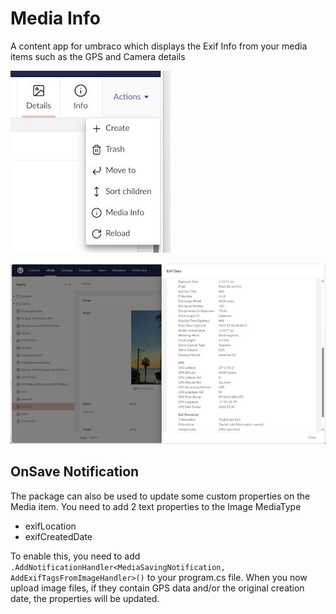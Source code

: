 ﻿# Media Info

A content app for umbraco which displays the Exif Info from your media items such as the GPS and Camera details

![image](https://github.com/huwred/MediaInfo-14/blob/main/images/mediamenu.jpg?raw=true)

![image](https://github.com/huwred/MediaInfo-14/blob/main/images/mediainfo.jpg?raw=true)

## OnSave Notification ##

The package can also be used to update some custom properties on the Media item. You need to add 2 text properties to the Image MediaType
* exifLocation
* exifCreatedDate

To enable this, you need to add
```.AddNotificationHandler<MediaSavingNotification, AddExifTagsFromImageHandler>()```
to your program.cs file. When you now upload image files, if they contain GPS data and/or the original creation date, the properties will be updated.
